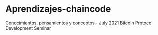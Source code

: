# Aprendizajes-chaincode
Conocimientos, pensamientos y conceptos -  July 2021 Bitcoin Protocol Development Seminar
